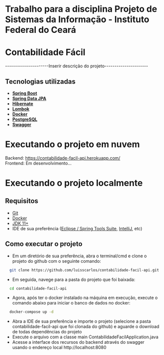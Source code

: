 # Trabalho para a disciplina Projeto de Sistemas da Informação - Instituto Federal do Ceará

# Contabilidade Fácil
----------------------Inserir descrição do projeto----------------------

## Tecnologias utilizadas

- **[Spring Boot](https://spring.io/projects/spring-boot)**
- **[Spring Data JPA](https://spring.io/projects/spring-data-jpa#overview)** 
- **[Hibernate](https://hibernate.org/orm/)**
- **[Lombok](https://projectlombok.org/)**
- **[Docker](https://www.docker.com/)**
- **[PostgreSQL](https://www.postgresql.org/)**
- **[Swagger](https://swagger.io/)**

# Executando o projeto em nuvem
Backend: https://contabilidade-facil-api.herokuapp.com/ <br/>
Frontend: Em desenvolvimento...

# Executando o projeto localmente
## Requisitos
- [Git](https://git-scm.com/)
- [Docker](https://www.docker.com/)
- [JDK 11+](https://www.oracle.com/br/java/technologies/javase/jdk11-archive-downloads.html)
- IDE de sua preferência ([Eclipse / Spring Tools Suite](https://spring.io/tools), [IntelliJ](https://www.jetbrains.com/pt-br/idea/download/#section=windows), etc)

## Como executar o projeto
- Em um diretório de sua preferência, abra o terminal/cmd e clone o projeto do github com o seguinte comando:
```bash
  git clone https://github.com/luisscarlos/contabilidade-facil-api.git
```
- Em seguida, navege para a pasta do projeto que foi baixada:
```bash
  cd contabilidade-facil-api
```
- Agora, após ter o docker instalado na máquina em execução, execute o comando abaixo para iniciar o banco de dados no docker:
```bash
  docker-compose up -d
```
- Abra a IDE de sua preferência e importe o projeto (selecione a pasta contabilidade-facil-api que foi clonada do github) e aguarde o download de todas dependências do projeto
- Execute o arquivo com a classe main ContabilidadeFacilApplication.java
- Acesse a interface dos recursos do backend através do swagger usando o endereço local http://localhost:8080
